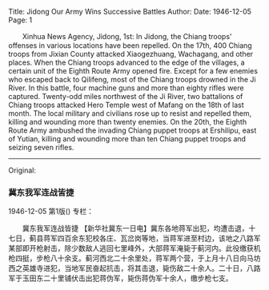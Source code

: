 Title: Jidong Our Army Wins Successive Battles
Author:
Date: 1946-12-05
Page: 1

　　Xinhua News Agency, Jidong, 1st: In Jidong, the Chiang troops' offenses in various locations have been repelled. On the 17th, 400 Chiang troops from Jixian County attacked Xiaogezhuang, Wachagang, and other places. When the Chiang troops advanced to the edge of the villages, a certain unit of the Eighth Route Army opened fire. Except for a few enemies who escaped back to Qilifeng, most of the Chiang troops drowned in the Ji River. In this battle, four machine guns and more than eighty rifles were captured. Twenty-odd miles northwest of the Ji River, two battalions of Chiang troops attacked Hero Temple west of Mafang on the 18th of last month. The local military and civilians rose up to resist and repelled them, killing and wounding more than twenty enemies. On the 20th, the Eighth Route Army ambushed the invading Chiang puppet troops at Ershilipu, east of Yutian, killing and wounding more than ten Chiang puppet troops and seizing seven rifles.



<hr /> 

Original: 


### 冀东我军连战皆捷

1946-12-05
第1版()
专栏：

　　冀东我军连战皆捷
    【新华社冀东一日电】冀东各地蒋军出犯，均遭击退，十七日，蓟县蒋军四百余东犯校各庄、瓦岔岗等地，当蒋军进至村边，该地之八路军某部即开枪射击，除少数敌人逃回七里峰外，大部蒋军淹毙于蓟河内。此役缴获机枪四挺，步枪八十余支。蓟河西北二十余里处，蒋军两个营，于上月十八日向马坊西之英雄寺进犯，当地军民奋起抗击，将其击退，毙伤敌二十余人。二十日，八路军于玉田东二十里铺伏击出犯蒋伪军，毙伤蒋伪军十余人，缴步枪七支。
